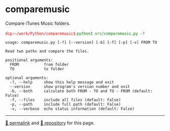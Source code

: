 # comparemusic

Compare iTunes Music folders.

<span style="color: red;">`dcp:~/work/Python/comparemusic$`</span> <span style="color: green;">`python3 src/comparemusic.py -?`</span>

```
usage: comparemusic.py [-?] [--version] [-b] [-f] [-p] [-v] FROM TO

Read two paths and compare the files.

positional arguments:
  FROM           from folder
  TO             to folder

optional arguments:
  -?, --help     show this help message and exit
  --version      show program's version number and exit
  -b, --both     calculate both FROM - TO and TO - FROM (default: False)
  -f, --files    include all files (default: False)
  -p, --path     include full path (default: False)
  -v, --verbose  echo status information (default: False)
```

<hr>

[&#128279; permalink](https://psb-david-petty.github.io/comparemusic) and [&#128297; repository](https://github.com/psb-david-petty/comparemusic) for this page.
